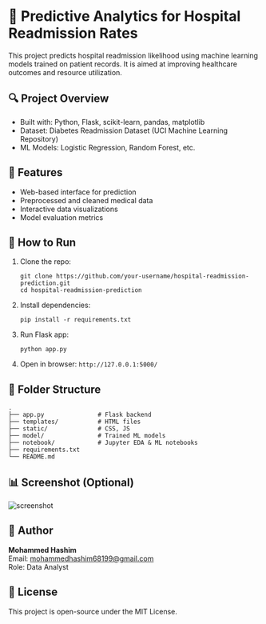 # 🏥 Predictive Analytics for Hospital Readmission Rates

This project predicts hospital readmission likelihood using machine learning models trained on patient records. It is aimed at improving healthcare outcomes and resource utilization.

## 🔍 Project Overview
- Built with: Python, Flask, scikit-learn, pandas, matplotlib
- Dataset: Diabetes Readmission Dataset (UCI Machine Learning Repository)
- ML Models: Logistic Regression, Random Forest, etc.

## 🚀 Features
- Web-based interface for prediction
- Preprocessed and cleaned medical data
- Interactive data visualizations
- Model evaluation metrics

## 🧪 How to Run
1. Clone the repo:
   ```
   git clone https://github.com/your-username/hospital-readmission-prediction.git
   cd hospital-readmission-prediction
   ```

2. Install dependencies:
   ```
   pip install -r requirements.txt
   ```

3. Run Flask app:
   ```
   python app.py
   ```

4. Open in browser: `http://127.0.0.1:5000/`

## 📂 Folder Structure
```
.
├── app.py               # Flask backend
├── templates/           # HTML files
├── static/              # CSS, JS
├── model/               # Trained ML models
├── notebook/            # Jupyter EDA & ML notebooks
├── requirements.txt
└── README.md
```

## 📊 Screenshot (Optional)
![screenshot](screenshot.png)

## 📌 Author
**Mohammed Hashim**  
Email: mohammedhashim68199@gmail.com  
Role: Data Analyst

## 📄 License
This project is open-source under the MIT License.
